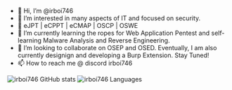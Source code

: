 - 👋 Hi, I’m @irboi746
- 👀 I’m interested in many aspects of IT and focused on security. 
- 🥇 eJPT | eCPPT | eCMAP | OSCP | OSWE
- 🌱 I’m currently learning the ropes for Web Application Pentest and self-learning Malware Analysis and Reverse Engineering.
- 💞️ I’m looking to collaborate on OSEP and OSED. Eventually, I am also currently designign and developing a Burp Extension. Stay Tuned!
- 📫 How to reach me @ discord irboi746

![irboi746 GitHub stats](https://github-readme-stats.vercel.app/api?username=irboi746&count_private=true)
![irboi746 Languages](https://github-readme-stats.vercel.app/api/top-langs/?username=irboi746&layout=compact&theme=buefy&hide_border=true)
<!---
![irboi746 Languages](https://github-readme-stats.vercel.app/api/top-langs/?username=irboi746&layout=compact&theme=buefy&hide_border=true)
--->

<!---
irboi746/irboi746 is a ✨ special ✨ repository because its `README.md` (this file) appears on your GitHub profile.
You can click the Preview link to take a look at your changes.
--->
